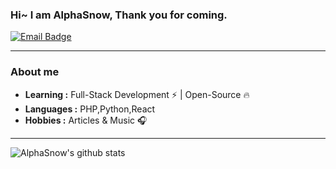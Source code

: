 ### Hi~ I am AlphaSnow, Thank you for coming.

[![Email Badge](https://img.shields.io/badge/email-wind91@foxmail.com-brightgreen?style=flat-square&logo=gmail&logoColor=white&link=mailto:wind91@foxmail.com)](mailto:wind91@foxmail.com)

---

### About me

-  **Learning :** Full-Stack Development :zap: | Open-Source :fire:	
-  **Languages :** PHP,Python,React
-  **Hobbies :** Articles & Music :headphones:

---

![AlphaSnow's github stats](https://github-readme-stats.vercel.app/api?username=alphasnow)
